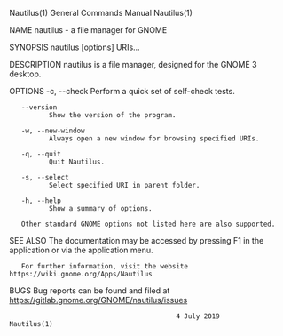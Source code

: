 Nautilus(1)                             General Commands Manual                            Nautilus(1)

NAME
       nautilus - a file manager for GNOME

SYNOPSIS
       nautilus [options] URIs...

DESCRIPTION
       nautilus is a file manager, designed for the GNOME 3 desktop.

OPTIONS
       -c, --check
              Perform a quick set of self-check tests.

       --version
              Show the version of the program.

       -w, --new-window
              Always open a new window for browsing specified URIs.

       -q, --quit
              Quit Nautilus.

       -s, --select
              Select specified URI in parent folder.

       -h, --help
              Show a summary of options.

       Other standard GNOME options not listed here are also supported.

SEE ALSO
       The  documentation  may  be  accessed  by pressing F1 in the application or via the application
       menu.

       For further information, visit the website https://wiki.gnome.org/Apps/Nautilus

BUGS
       Bug reports can be found and filed at https://gitlab.gnome.org/GNOME/nautilus/issues

                                              4 July 2019                                  Nautilus(1)
